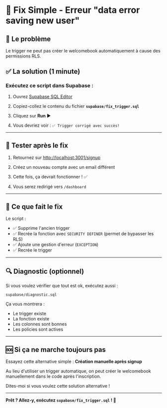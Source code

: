 # 🔧 Fix Simple - Erreur "data error saving new user"

## 🎯 Le problème

Le trigger ne peut pas créer le welcomebook automatiquement à cause des permissions RLS.

## ✅ La solution (1 minute)

### Exécutez ce script dans Supabase :

1. Ouvrez [Supabase SQL Editor](https://supabase.com/dashboard/project/nimbzitahumdefggtiob/sql/new)

2. Copiez-collez le contenu du fichier **`supabase/fix_trigger.sql`**

3. Cliquez sur **Run** ▶️

4. Vous devriez voir : `✅ Trigger corrigé avec succès!`

---

## 🧪 Tester après le fix

1. Retournez sur [http://localhost:3001/signup](http://localhost:3001/signup)

2. Créez un nouveau compte avec un email différent

3. Cette fois, ça devrait fonctionner ! ✅

4. Vous serez redirigé vers `/dashboard`

---

## 📝 Ce que fait le fix

Le script :
- ✅ Supprime l'ancien trigger
- ✅ Recrée la fonction avec `SECURITY DEFINER` (permet de bypasser les RLS)
- ✅ Ajoute une gestion d'erreur (`EXCEPTION`)
- ✅ Recrée le trigger

---

## 🔍 Diagnostic (optionnel)

Si vous voulez vérifier que tout est ok, exécutez aussi :
```
supabase/diagnostic.sql
```

Ça vous montrera :
- Le trigger existe
- La fonction existe
- Les colonnes sont bonnes
- Les policies sont actives

---

## 🆘 Si ça ne marche toujours pas

Essayez cette alternative simple : **Création manuelle après signup**

Au lieu d'utiliser un trigger automatique, on peut créer le welcomebook manuellement dans le code après l'inscription.

Dites-moi si vous voulez cette solution alternative !

---

**Prêt ? Allez-y, exécutez `supabase/fix_trigger.sql` ! 🚀**
